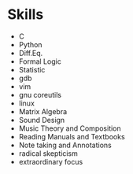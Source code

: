 # Skills

- C
- Python
- Diff.Eq.
- Formal Logic
- Statistic
- gdb
- vim
- gnu coreutils
- linux
- Matrix Algebra
- Sound Design
- Music Theory and Composition
- Reading Manuals and Textbooks
- Note taking and Annotations
- radical skepticism
- extraordinary focus
